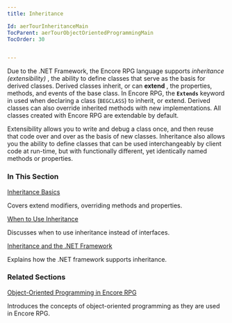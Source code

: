 ```yaml
---
title: Inheritance

Id: aerTourInheritanceMain
TocParent: aerTourObjectOrientedProgrammingMain
TocOrder: 30


---
```


Due to the .NET Framework, the Encore RPG language supports *inheritance (extensibility)* , the ability to define classes that serve as the basis for derived classes. Derived classes inherit, or can **extend** , the properties, methods, and events of the base class. In Encore RPG, the **```Extends```** keyword in used when declaring a class (```BEGCLASS```) to inherit, or extend. Derived classes can also override inherited methods with new implementations. All classes created with Encore RPG are extendable by default. 

Extensibility allows you to write and debug a class once, and then reuse that code over and over as the basis of new classes. Inheritance also allows you the ability to define classes that can be used interchangeably by client code at run-time, but with functionally different, yet identically named methods or properties. 

### In This Section

[Inheritance Basics](InheritanceBasics.html)

Covers extend modifiers, overriding methods and properties.


[When to Use Inheritance](WhentoUseInheritance.html)

Discusses when to use inheritance instead of interfaces.


[Inheritance and the .NET Framework](InheritanceandtheNETFramework.html)

Explains how the .NET framework supports inheritance.


### Related Sections

[Object-Oriented Programming in Encore RPG](ObjectOrientedProgrammingMain.html)

Introduces the concepts of object-oriented programming as they are used in
                Encore RPG.


